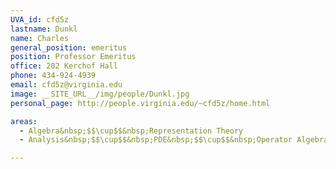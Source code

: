 ```yaml
---
UVA_id: cfd5z
lastname: Dunkl
name: Charles
general_position: emeritus
position: Professor Emeritus
office: 202 Kerchof Hall
phone: 434-924-4939
email: cfd5z@virginia.edu
image: __SITE_URL__/img/people/Dunkl.jpg
personal_page: http://people.virginia.edu/~cfd5z/home.html

areas:
  - Algebra&nbsp;$$\cup$$&nbsp;Representation Theory
  - Analysis&nbsp;$$\cup$$&nbsp;PDE&nbsp;$$\cup$$&nbsp;Operator Algebras

---
```

